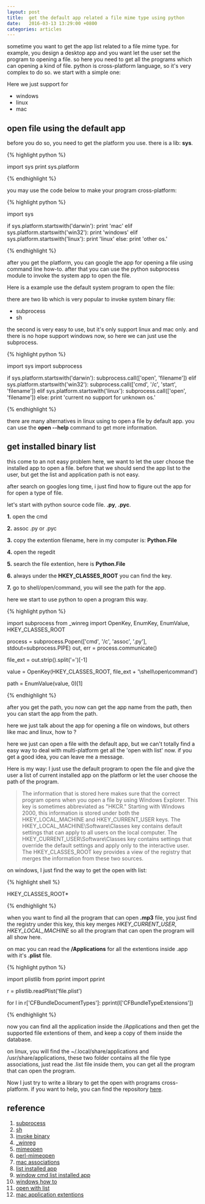 ```yaml
---
layout: post
title:  get the default app related a file mime type using python
date:   2016-03-13 13:29:00 +0800
categories: articles
---
```


sometime you want to get the app list related to a file mime type.
for example, you design a desktop app and you want let the user set the
program to opening a file. so here you need to get all the programs which
can opening a kind of file. python is cross-platform language, so it's
very complex to do so. we start with a simple one:

Here we just support for

- windows
- linux
- mac

## open file using the default app

before you do so, you need to get the platform you use. there is a lib: **sys**.

{% highlight python %}

import sys
print sys.platform

{% endhighlight %}

you may use the code below to make your program cross-platform:

{% highlight python %}

import sys

if sys.platform.startswith('darwin'):
    print 'mac'
elif sys.platform.startswith('win32'):
    print 'windows'
elif sys.platform.startswith('linux'):
    print 'linux'
else:
    print 'other os.'

{% endhighlight %}

after you get the platform, you can google the app for opening a file using
command line how-to. after that you can use the python subprocess module to
invoke the system app to open the file.

Here is a example use the default system program to open the file:

there are two lib which is very popular to invoke system binary file:

- subprocess
- sh

the second is very easy to use, but it's only support linux and mac only. and
there is no hope support windows now, so here we can just use the subprocess.

{% highlight python %}

import sys
import subprocess

if sys.platform.startswith('darwin'):
    subprocess.call(['open', 'filename'])
elif sys.platform.startswith('win32'):
    subprocess.call(['cmd', '/c', 'start', 'filename'])
elif sys.platform.startswith('linux'):
    subprocess.call(['open', 'filename'])
else:
    print 'current no support for unknown os.'

{% endhighlight %}

there are many alternatives in linux using to open a file by default app.
you can use the **open --help** command to get more information.

## get installed binary list

this come to an not easy problem here, we want to let the user choose the
installed app to open a file. before that we should send the app list to the
user, but get the list and application path is not easy.

after search on googles long time, i just find how to figure out the app for
for open a type of file.

let's start with python source code file. **.py**, **.pyc**.

**1.** open the cmd

**2.** assoc .py or .pyc

**3.** copy the extention filename, here in my computer is: **Python.File**

**4.** open the regedit

**5.** search the file extention, here is **Python.File**

**6.** always under the **HKEY_CLASSES_ROOT** you can find the key.

**7.** go to shell/open/command, you will see the path for the app.

here we start to use python to open a program this way.

{% highlight python %}

import subprocess
from _winreg import OpenKey, EnumKey, EnumValue, HKEY_CLASSES_ROOT

process = subprocess.Popen(['cmd', '/c', 'assoc', '.py'],
                        stdout=subprocess.PIPE)
out, err = process.communicate()

file_ext = out.strip().split('=')[-1]

value = OpenKey(HKEY_CLASSES_ROOT, file_ext + '\shell\open\command')

path = EnumValue(value, 0)[1]

{% endhighlight %}

after you get the path, you now can get the app name from the path, then you
can start the app from the path.

here we just talk about the app for opening a file on windows, but others like
mac and linux, how to ?

here we just can open a file with the default app, but we can't totally find a
easy way to deal with multi-platform get all the 'open with list' now. if you
get a good idea, you can leave me a message.

Here is my way: I just use the default program to open the file and give the
user a list of current installed app on the platform or let the user choose
the path of the program.

> The information that is stored here makes sure that the correct program opens when you open a file by using Windows Explorer. This key is sometimes abbreviated as "HKCR." Starting with Windows 2000, this information is stored under both the HKEY_LOCAL_MACHINE and HKEY_CURRENT_USER keys. The HKEY_LOCAL_MACHINE\Software\Classes key contains default settings that can apply to all users on the local computer. The HKEY_CURRENT_USER\Software\Classes key contains settings that override the default settings and apply only to the interactive user. The HKEY_CLASSES_ROOT key provides a view of the registry that merges the information from these two sources.

on windows, I just find the way to get the open with list:

{% highlight shell %}

HKEY_CLASSES_ROOT\*

{% endhighlight %}

when you want to find all the program that can open **.mp3** file, you just find the
registry under this key, this key merges *HKEY_CURRENT_USER*, *HKEY_LOCAL_MACHINE*
so all the program that can open the program will all show here.

on mac you can read the **/Applications** for all the extentions inside .app
with it's **.plist** file.

{% highlight python %}

import plistlib
from pprint import pprint

r = plistlib.readPlist('file.plist')

for l in r['CFBundleDocumentTypes']:
    pprint(l['CFBundleTypeExtensions'])

{% endhighlight %}

now you can find all the application inside the /Applications and then get the
supported file extentions of them, and keep a copy of them inside the database.

on linux, you will find the ~/.local/share/applications and /usr/share/applications,
these two folder contains all the file type associations, just read the .list file inside
them, you can get all the program that can open the program.

Now I just try to write a library to get the open with programs cross-platform.
if you want to help, you can find the repository [here](https://github.com/smileboywtu/mimeopen).

## reference

1. [subprocess](https://docs.python.org/2/library/subprocess.html)
2. [sh](https://amoffat.github.io/sh/)
3. [invoke binary](http://stackoverflow.com/questions/434597/open-document-with-default-application-in-python)
4. [\_winreg](https://docs.python.org/2/library/_winreg.html)
5. [mimeopen](http://superuser.com/questions/572011/how-do-i-set-up-preferred-applications-in-nautilus-by-file-extension-rather-tha/573488#573488)
6. [perl-mimeopen](http://cpansearch.perl.org/src/PARDUS/File-MimeInfo-0.15/mimeopen)
7. [mac associations](http://apple.stackexchange.com/questions/64124/how-can-i-modify-the-list-of-applications-under-open-with)
8. [list installed app](http://www.howtogeek.com/165293/how-to-get-a-list-of-software-installed-on-your-pc-with-a-single-command/)
9. [window cmd list installed app](http://helpdeskgeek.com/how-to/generate-a-list-of-installed-programs-in-windows/)
10. [windows how to](http://superuser.com/questions/447277/list-all-installed-software-on-pc)
11. [open with list](http://stackoverflow.com/questions/3924753/where-does-windows-store-its-open-with-settings)
12. [mac application extentions](http://mac-how-to.wonderhowto.com/how-to/remove-duplicates-customize-open-with-menu-mac-os-x-0157100/)
